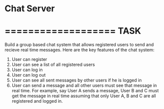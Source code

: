 # Chat Server

===================
TASK
=================
Build a group based chat system that allows registered users to send and recieve real time messages. Here are the key features of the chat system:

1. User can register
2. User can see a list of all registered users
3. User can log in
4. User can log out
5. User can see all sent messages by other users if he is logged in
6. User can send a message and all other users must see that message in real time. For example, say User A sends a message, User B and C must get the message in real time assuming that only User A, B and C are all registered and logged in.
